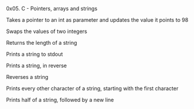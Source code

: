 0x05. C - Pointers, arrays and strings

Takes a pointer to an int as parameter and updates the value it points to 98

Swaps the values of two integers

Returns the length of a string

Prints a string to stdout

Prints a string, in reverse

Reverses a string

Prints every other character of a string, starting with the first character

Prints half of a string, followed by a new line
